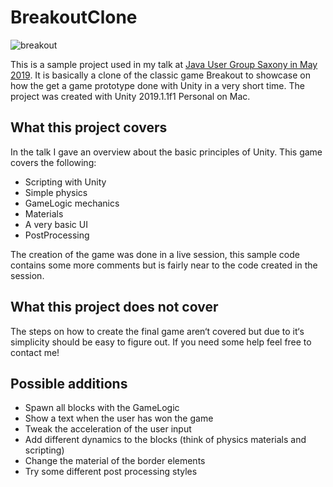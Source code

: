 # BreakoutClone

![breakout](https://www.dropbox.com/s/7aaaapdi3brcu3i/Breakout.png?raw=1)

This is a sample project used in my talk at [Java User Group Saxony in May 2019](https://jugsaxony.org/veranstaltungen/114/explore_3d!_echtzeitgrafikprogrammierung_mit_unity/). It is basically a clone of the classic game Breakout to showcase on how the get a game prototype done with Unity in a very short time. The project was created with Unity 2019.1.1f1 Personal on Mac.

## What this project covers
In the talk I gave an overview about the basic principles of Unity. This game covers the following:

- Scripting with Unity
- Simple physics
- GameLogic mechanics
- Materials
- A very basic UI
- PostProcessing

The creation of the game was done in a live session, this sample code contains some more comments but is fairly near to the code created in the session.

## What this project does not cover
The steps on how to create the final game aren‘t covered but due to it‘s simplicity should be easy to figure out. If you need some help feel free to contact me!

## Possible additions

- Spawn all blocks with the GameLogic
- Show a text when the user has won the game
- Tweak the acceleration of the user input
- Add different dynamics to the blocks (think of physics materials and scripting)
- Change the material of the border elements
- Try some different post processing styles
